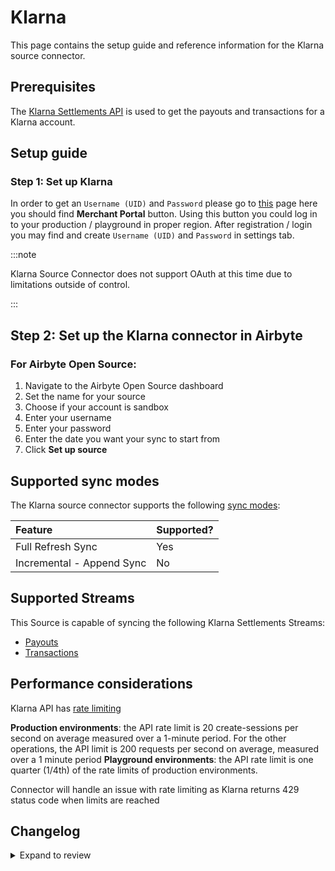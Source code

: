 # Klarna

This page contains the setup guide and reference information for the Klarna source connector.

## Prerequisites

The [Klarna Settlements API](https://developers.klarna.com/api/#settlements-api) is used to get the payouts and transactions for a Klarna account.

## Setup guide

### Step 1: Set up Klarna

In order to get an `Username (UID)` and `Password` please go to [this](https://docs.klarna.com/) page here you should find **Merchant Portal** button. Using this button you could log in to your production / playground in proper region. After registration / login you may find and create `Username (UID)` and `Password` in settings tab.

:::note

Klarna Source Connector does not support OAuth at this time due to limitations outside of control.

:::

## Step 2: Set up the Klarna connector in Airbyte

### For Airbyte Open Source:

1. Navigate to the Airbyte Open Source dashboard
2. Set the name for your source
3. Choose if your account is sandbox
4. Enter your username
5. Enter your password
6. Enter the date you want your sync to start from
7. Click **Set up source**

## Supported sync modes

The Klarna source connector supports the following [sync modes](https://docs.airbyte.com/cloud/core-concepts#connection-sync-modes):

| Feature                   | Supported? |
| :------------------------ | :--------- |
| Full Refresh Sync         | Yes        |
| Incremental - Append Sync | No         |

## Supported Streams

This Source is capable of syncing the following Klarna Settlements Streams:

- [Payouts](https://developers.klarna.com/api/#settlements-api-get-all-payouts)
- [Transactions](https://developers.klarna.com/api/#settlements-api-get-transactions)

## Performance considerations

Klarna API has [rate limiting](https://developers.klarna.com/api/#api-rate-limiting)

**Production environments**: the API rate limit is 20 create-sessions per second on average measured over a 1-minute period. For the other operations, the API limit is 200 requests per second on average, measured over a 1 minute period
**Playground environments**: the API rate limit is one quarter (1/4th) of the rate limits of production environments.

Connector will handle an issue with rate limiting as Klarna returns 429 status code when limits are reached

## Changelog

<details>
  <summary>Expand to review</summary>

| Version | Date       | Pull Request                                             | Subject                                                                         |
| :------ | :--------- | :------------------------------------------------------- | :------------------------------------------------------------------------------ |
| 0.3.15 | 2025-03-22 | [56040](https://github.com/airbytehq/airbyte/pull/56040) | Update dependencies |
| 0.3.14 | 2025-03-08 | [55440](https://github.com/airbytehq/airbyte/pull/55440) | Update dependencies |
| 0.3.13 | 2025-03-01 | [54743](https://github.com/airbytehq/airbyte/pull/54743) | Update dependencies |
| 0.3.12 | 2025-02-22 | [54333](https://github.com/airbytehq/airbyte/pull/54333) | Update dependencies |
| 0.3.11 | 2025-02-15 | [52751](https://github.com/airbytehq/airbyte/pull/52751) | Update dependencies |
| 0.3.10 | 2025-01-25 | [52268](https://github.com/airbytehq/airbyte/pull/52268) | Update dependencies |
| 0.3.9 | 2025-01-18 | [51800](https://github.com/airbytehq/airbyte/pull/51800) | Update dependencies |
| 0.3.8 | 2025-01-11 | [51169](https://github.com/airbytehq/airbyte/pull/51169) | Update dependencies |
| 0.3.7 | 2024-12-28 | [50659](https://github.com/airbytehq/airbyte/pull/50659) | Update dependencies |
| 0.3.6 | 2024-12-21 | [50146](https://github.com/airbytehq/airbyte/pull/50146) | Update dependencies |
| 0.3.5 | 2024-12-14 | [49639](https://github.com/airbytehq/airbyte/pull/49639) | Update dependencies |
| 0.3.4 | 2024-12-12 | [49230](https://github.com/airbytehq/airbyte/pull/49230) | Update dependencies |
| 0.3.3 | 2024-10-29 | [47478](https://github.com/airbytehq/airbyte/pull/47478) | Update dependencies |
| 0.3.2 | 2024-10-21 | [47195](https://github.com/airbytehq/airbyte/pull/47195) | Update dependencies |
| 0.3.1 | 2024-08-16 | [44196](https://github.com/airbytehq/airbyte/pull/44196) | Bump source-declarative-manifest version |
| 0.3.0 | 2024-08-15 | [44136](https://github.com/airbytehq/airbyte/pull/44136) | Refactor connector to manifest-only format |
| 0.2.16 | 2024-08-10 | [43550](https://github.com/airbytehq/airbyte/pull/43550) | Update dependencies |
| 0.2.15 | 2024-08-03 | [43266](https://github.com/airbytehq/airbyte/pull/43266) | Update dependencies |
| 0.2.14 | 2024-07-27 | [42818](https://github.com/airbytehq/airbyte/pull/42818) | Update dependencies |
| 0.2.13 | 2024-07-20 | [42276](https://github.com/airbytehq/airbyte/pull/42276) | Update dependencies |
| 0.2.12 | 2024-07-13 | [41874](https://github.com/airbytehq/airbyte/pull/41874) | Update dependencies |
| 0.2.11 | 2024-07-10 | [41483](https://github.com/airbytehq/airbyte/pull/41483) | Update dependencies |
| 0.2.10 | 2024-07-09 | [41267](https://github.com/airbytehq/airbyte/pull/41267) | Update dependencies |
| 0.2.9 | 2024-07-06 | [40819](https://github.com/airbytehq/airbyte/pull/40819) | Update dependencies |
| 0.2.8 | 2024-06-25 | [40504](https://github.com/airbytehq/airbyte/pull/40504) | Update dependencies |
| 0.2.7 | 2024-06-22 | [40151](https://github.com/airbytehq/airbyte/pull/40151) | Update dependencies |
| 0.2.6 | 2024-06-07 | [38709](https://github.com/airbytehq/airbyte/pull/38709) | Updating US endpoints |
| 0.2.5 | 2024-06-04 | [39045](https://github.com/airbytehq/airbyte/pull/39045) | [autopull] Upgrade base image to v1.2.1 |
| 0.2.4 | 2024-04-19 | [37182](https://github.com/airbytehq/airbyte/pull/37182) | Updating to 0.80.0 CDK |
| 0.2.3 | 2024-04-18 | [37182](https://github.com/airbytehq/airbyte/pull/37182) | Manage dependencies with Poetry. |
| 0.2.2 | 2024-04-15 | [37182](https://github.com/airbytehq/airbyte/pull/37182) | Base image migration: remove Dockerfile and use the python-connector-base image |
| 0.2.1 | 2024-04-12 | [37182](https://github.com/airbytehq/airbyte/pull/37182) | schema descriptions |
| 0.2.0 | 2023-10-23 | [31003](https://github.com/airbytehq/airbyte/pull/31003) | Migrate to low-code |
| 0.1.0 | 2022-10-24 | [18385](https://github.com/airbytehq/airbyte/pull/18385) | Klarna Settlements Payout and Transactions API |

</details>
